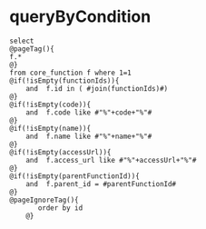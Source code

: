 queryByCondition
===

    select 
    @pageTag(){
    f.*
    @}
    from core_function f where 1=1 
    @if(!isEmpty(functionIds)){
        and  f.id in ( #join(functionIds)#)
    @}
    @if(!isEmpty(code)){
        and  f.code like #"%"+code+"%"#
    @}
    @if(!isEmpty(name)){
        and  f.name like #"%"+name+"%"#
    @}
    @if(!isEmpty(accessUrl)){
        and  f.access_url like #"%"+accessUrl+"%"#
    @}
    @if(!isEmpty(parentFunctionId)){
        and  f.parent_id = #parentFunctionId#
    @}
    @pageIgnoreTag(){
		   order by id
		@}
	
